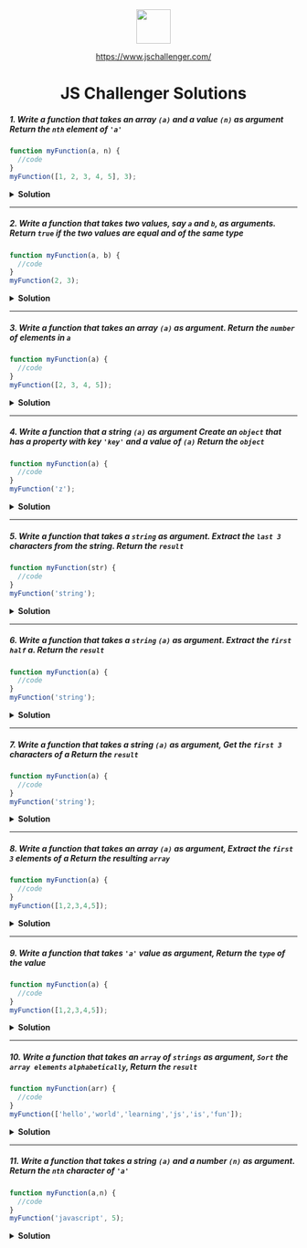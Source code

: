 <div align="center">
  <img height="60" src="https://img.icons8.com/color/344/javascript.png">
  
   <a href="https://www.jschallenger.com/">https://www.jschallenger.com/</a>
  <h1>JS Challenger Solutions</h1>
</div>

##### 1. Write a function that takes an array `(a)` and a value `(n)` as argument Return the `nth` element of `'a'`

```javascript
function myFunction(a, n) {
  //code
}
myFunction([1, 2, 3, 4, 5], 3);
```

<details><summary><b>Solution</b></summary>

```javascript
function myFunction(a, n) {
  return a[n - 1];
}
console.log(myFunction([1, 2, 3, 4, 5], 3));
```

</details>

---

##### 2. Write a function that takes two values, say `a` and `b`, as arguments. Return `true` if the two values are equal and of the same type

```javascript
function myFunction(a, b) {
  //code
}
myFunction(2, 3);
```

<details><summary><b>Solution</b></summary>

```javascript
function myFunction(a, b) {
  return a === b;
}
console.log(myFunction(2, 3));
```

</details>

---

##### 3. Write a function that takes an array `(a)` as argument. Return the `number` of elements in `a`

```javascript
function myFunction(a) {
  //code
}
myFunction([2, 3, 4, 5]);
```

<details><summary><b>Solution</b></summary>

```javascript
function myFunction(a) {
  return a.length;
}
console.log(myFunction([1, 2, 2, 4]));
```

</details>

---
##### 4. Write a function that a string `(a)` as argument Create an `object` that has a property with key `'key'` and a value of `(a)` Return the `object`

```javascript
function myFunction(a) {
  //code
}
myFunction('z');
```

<details><summary><b>Solution</b></summary>

```javascript
function myFunction(a) {
  return {key:a};
}
console.log(myFunction('z'));
```

</details>

---
##### 5. Write a function that takes a `string` as argument. Extract the `last 3` characters from the string. Return the `result`

```javascript
function myFunction(str) {
  //code
}
myFunction('string');
```

<details><summary><b>Solution</b></summary>

```javascript
function myFunction(str) {
  return str.slice(-3);
}
console.log(myFunction('string'));
```

</details>

---
##### 6. Write a function that takes a `string` `(a)` as argument. Extract the `first half` a. Return the `result`

```javascript
function myFunction(a) {
  //code
}
myFunction('string');
```

<details><summary><b>Solution</b></summary>

```javascript
function myFunction(a) {
  return a.slice(0, a.length/2);
}
console.log(myFunction('string'));
```

</details>

---
##### 7. Write a function that takes a string `(a)` as argument, Get the `first 3` characters of a Return the `result`

```javascript
function myFunction(a) {
  //code
}
myFunction('string');
```

<details><summary><b>Solution</b></summary>

```javascript
function myFunction(a) {
  return a.slice(0, 3);
}
console.log(myFunction('string'));
```

</details>

---
##### 8. Write a function that takes an array `(a)` as argument, Extract the `first 3` elements of a Return the resulting `array`

```javascript
function myFunction(a) {
  //code
}
myFunction([1,2,3,4,5]);
```

<details><summary><b>Solution</b></summary>

```javascript
function myFunction(a) {
  return a.slice(0, 3);
}
console.log(myFunction([1,2,3,4,5]));
```

</details>

---
##### 9. Write a function that takes `'a'` value as argument, Return the `type` of the value

```javascript
function myFunction(a) {
  //code
}
myFunction([1,2,3,4,5]);
```

<details><summary><b>Solution</b></summary>

```javascript
function myFunction(a) {
  return typeof a;
}
console.log(myFunction([1,2,3,4,5]));
```

</details>

---
##### 10. Write a function that takes an `array` of `strings` as argument, `Sort` the `array elements` `alphabetically`, Return the `result`

```javascript
function myFunction(arr) {
  //code
}
myFunction(['hello','world','learning','js','is','fun']);
```

<details><summary><b>Solution</b></summary>

```javascript
function myFunction(arr) {
  return arr.sort();
}
console.log(myFunction(['b','c','f','e','d','a']));
```

</details>

---
##### 11. Write a function that takes a string `(a)` and a number `(n)` as argument. Return the `nth` character of `'a'`

```javascript
function myFunction(a,n) {
  //code
}
myFunction('javascript', 5);
```

<details><summary><b>Solution</b></summary>

```javascript
function myFunction(a,n) {
  return a.charAt(n-1); //also a[n-1]
}
console.log(myFunction('javascript', 5));
```

</details>